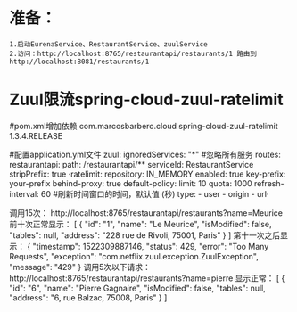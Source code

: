 ﻿准备：
===
	1.启动EurenaService、RestaurantService、zuulService
	2.访问：http://localhost:8765/restaurantapi/restaurants/1 路由到 http://localhost:8081/restaurants/1

Zuul限流spring-cloud-zuul-ratelimit
===
#pom.xml增加依赖
		<dependency>
  			<groupId>com.marcosbarbero.cloud</groupId>
  			<artifactId>spring-cloud-zuul-ratelimit</artifactId>
  			<version>1.3.4.RELEASE</version>
		</dependency>

#配置application.yml文件
zuul:
  ignoredServices: "*"  #忽略所有服务
  routes:
    restaurantapi:
      path: /restaurantapi/**
      serviceId: RestaurantService
      stripPrefix: true
  ·ratelimit:
    repository: IN_MEMORY
    enabled: true
    key-prefix: your-prefix
    behind-proxy: true
    default-policy: 
      limit: 10
      quota: 1000
      refresh-interval: 60 #刷新时间窗口的时间，默认值 (秒)
      type:
       - user
       - origin
       - url·

调用15次：
http://localhost:8765/restaurantapi/restaurants?name=Meurice
前十次正常显示：
[
    {
        "id": "1",
        "name": "Le Meurice",
        "isModified": false,
        "tables": null,
        "address": "228 rue de Rivoli, 75001, Paris"
    }
]
第十一次之后显示：
{
    "timestamp": 1522309887146,
    "status": 429,
    "error": "Too Many Requests",
    "exception": "com.netflix.zuul.exception.ZuulException",
    "message": "429"
}
调用5次以下请求：
http://localhost:8765/restaurantapi/restaurants?name=pierre
显示正常：
[
    {
        "id": "6",
        "name": "Pierre Gagnaire",
        "isModified": false,
        "tables": null,
        "address": "6, rue Balzac, 75008, Paris"
    }
]

